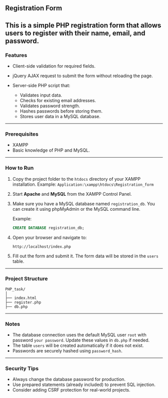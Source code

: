 ## Registration Form

## This is a simple PHP registration form that allows users to register with their name, email, and password.

### Features

- Client-side validation for required fields.
- jQuery AJAX request to submit the form without reloading the page.
- Server-side PHP script that:

  - Validates input data.
  - Checks for existing email addresses.
  - Validates password strength.
  - Hashes passwords before storing them.
  - Stores user data in a MySQL database.

---

### Prerequisites

- XAMPP
- Basic knowledge of PHP and MySQL.

---

### How to Run

1. Copy the project folder to the `htdocs` directory of your XAMPP installation.
   Example: `Application:\xampp\htdocs\Registration_form`

2. Start **Apache** and **MySQL** from the XAMPP Control Panel.

3. Make sure you have a MySQL database named `registration_db`.
   You can create it using phpMyAdmin or the MySQL command line.

   Example:

   ```sql
   CREATE DATABASE registration_db;
   ```

4. Open your browser and navigate to:

   ```
   http://localhost/index.php
   ```

5. Fill out the form and submit it. The form data will be stored in the `users` table.

---

### Project Structure

```
PHP_task/
│
├── index.html
├── register.php
├── db.php

```

---

### Notes

- The database connection uses the default MySQL user `root` with password `your password`. Update these values in `db.php` if needed.
- The table `users` will be created automatically if it does not exist.
- Passwords are securely hashed using `password_hash`.

---

### Security Tips

- Always change the database password for production.
- Use prepared statements (already included) to prevent SQL injection.
- Consider adding CSRF protection for real-world projects.
